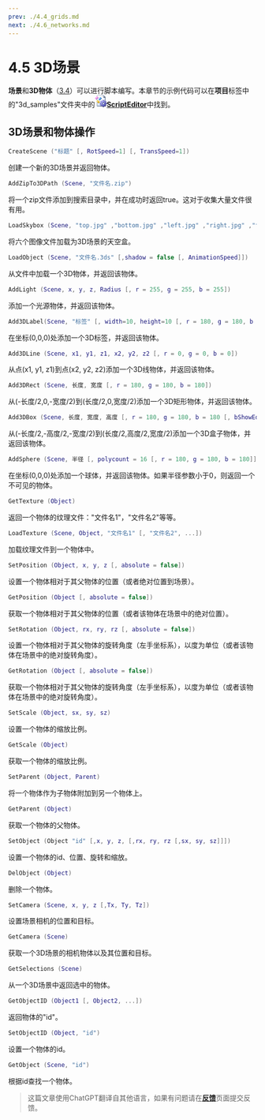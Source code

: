 ```yaml
---
prev: ./4.4_grids.md
next: ./4.6_networks.md
---
```


# 4.5 3D场景
**场景**和**3D物体**（[3.4](3.4_3d_scenes.md)）可以进行脚本编写。本章节的示例代码可以在**项目**标签中的"3d_samples"文件夹中的![图标](../images/doc/icon_script_editor.png)[**ScriptEditor**](icon_script_editor.png)中找到。
## 3D场景和物体操作
```lua 
CreateScene ("标题" [, RotSpeed=1] [, TransSpeed=1])
```
创建一个新的3D场景并返回物体。
```lua
AddZipTo3DPath (Scene, "文件名.zip")
```
将一个zip文件添加到搜索目录中，并在成功时返回true。这对于收集大量文件很有用。
```lua
LoadSkybox (Scene, "top.jpg" ,"bottom.jpg" ,"left.jpg" ,"right.jpg" ,"front.jpg" ,"back.jpg")
```
将六个图像文件加载为3D场景的天空盒。
```lua
LoadObject (Scene, "文件名.3ds" [,shadow = false [, AnimationSpeed]])
```
从文件中加载一个3D物体，并返回该物体。
```lua
AddLight (Scene, x, y, z, Radius [, r = 255, g = 255, b = 255])
```
添加一个光源物体，并返回该物体。
```lua
Add3DLabel(Scene, "标签" [, width=10, height=10 [, r = 180, g = 180, b = 180 [, "font.xml"]]])
```
在坐标(0,0,0)处添加一个3D标签，并返回该物体。
```lua
Add3DLine (Scene, x1, y1, z1, x2, y2, z2 [, r = 0, g = 0, b = 0])
```
从点(x1, y1, z1)到点(x2, y2, z2)添加一个3D线物体，并返回该物体。
```lua
Add3DRect (Scene, 长度, 宽度 [, r = 180, g = 180, b = 180])
```
从(-长度/2,0,-宽度/2)到(长度/2,0,宽度/2)添加一个3D矩形物体，并返回该物体。
```lua
Add3DBox (Scene, 长度, 宽度, 高度 [, r = 180, g = 180, b = 180 [, bShowEdge = true]])
```
从(-长度/2,-高度/2,-宽度/2)到(长度/2,高度/2,宽度/2)添加一个3D盒子物体，并返回该物体。
```lua
AddSphere (Scene, 半径 [, polycount = 16 [, r = 180, g = 180, b = 180]])
```
在坐标(0,0,0)处添加一个球体，并返回该物体。如果半径参数小于0，则返回一个不可见的物体。
```lua
GetTexture (Object)
```
返回一个物体的纹理文件："文件名1"，"文件名2"等等。
```lua
LoadTexture (Scene, Object, "文件名1" [, "文件名2", ...])
```
加载纹理文件到一个物体中。
```lua
SetPosition (Object, x, y, z [, absolute = false])
```
设置一个物体相对于其父物体的位置（或者绝对位置到场景）。
```lua
GetPosition (Object [, absolute = false])
```
获取一个物体相对于其父物体的位置（或者该物体在场景中的绝对位置）。
```lua
SetRotation (Object, rx, ry, rz [, absolute = false])
```
设置一个物体相对于其父物体的旋转角度（左手坐标系），以度为单位（或者该物体在场景中的绝对旋转角度）。
```lua
GetRotation (Object [, absolute = false])
```
获取一个物体相对于其父物体的旋转角度（左手坐标系），以度为单位（或者该物体在场景中的绝对旋转角度）。
```lua
SetScale (Object, sx, sy, sz)
```
设置一个物体的缩放比例。
```lua
GetScale (Object)
```
获取一个物体的缩放比例。
```lua
SetParent (Object, Parent)
```
将一个物体作为子物体附加到另一个物体上。
```lua
GetParent (Object)
```
获取一个物体的父物体。
```lua
SetObject (Object "id" [,x, y, z, [,rx, ry, rz [,sx, sy, sz]]])
```
设置一个物体的id、位置、旋转和缩放。
```lua
DelObject (Object)
```
删除一个物体。
```lua
SetCamera (Scene, x, y, z [,Tx, Ty, Tz])
```
设置场景相机的位置和目标。
```lua
GetCamera (Scene)
```
获取一个3D场景的相机物体以及其位置和目标。
```lua
GetSelections (Scene)
```
从一个3D场景中返回选中的物体。
```lua
GetObjectID (Object1 [, Object2, ...])
```
返回物体的"id"。
```lua
SetObjectID (Object, "id")
```
设置一个物体的id。
```lua
GetObject (Scene, "id")
```
根据id查找一个物体。

> 这篇文章使用ChatGPT翻译自其他语言，如果有问题请在[**反馈**](https://github.com/huuhghhgyg/MicroCityNotes/issues/new)页面提交反馈。